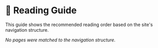 # 📖 Reading Guide

This guide shows the recommended reading order based on the site's navigation structure.

*No pages were matched to the navigation structure.*